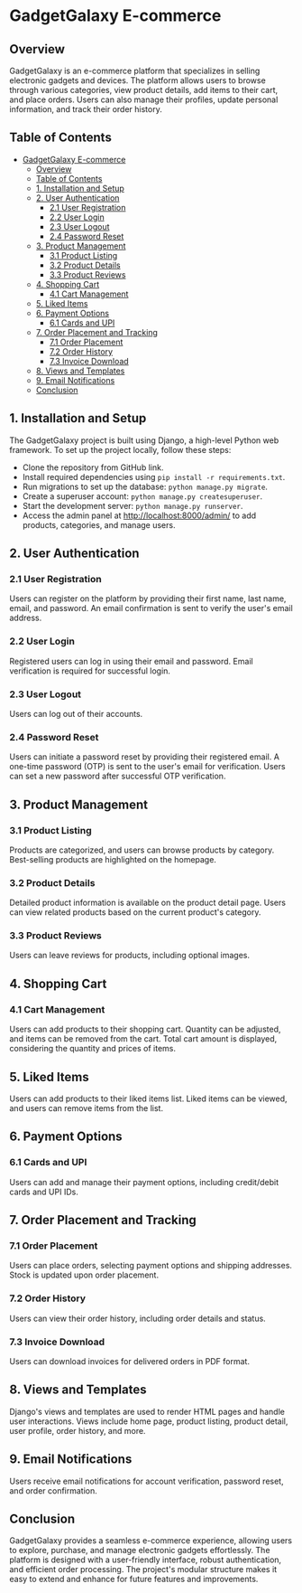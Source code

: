 # GadgetGalaxy E-commerce

## Overview

GadgetGalaxy is an e-commerce platform that specializes in selling electronic gadgets and devices. The platform allows users to browse through various categories, view product details, add items to their cart, and place orders. Users can also manage their profiles, update personal information, and track their order history.

## Table of Contents

- [GadgetGalaxy E-commerce](#gadgetgalaxy-e-commerce)
  - [Overview](#overview)
  - [Table of Contents](#table-of-contents)
  - [1. Installation and Setup ](#1-installation-and-setup-)
  - [2. User Authentication ](#2-user-authentication-)
    - [2.1 User Registration](#21-user-registration)
    - [2.2 User Login](#22-user-login)
    - [2.3 User Logout](#23-user-logout)
    - [2.4 Password Reset](#24-password-reset)
  - [3. Product Management ](#3-product-management-)
    - [3.1 Product Listing](#31-product-listing)
    - [3.2 Product Details](#32-product-details)
    - [3.3 Product Reviews](#33-product-reviews)
  - [4. Shopping Cart ](#4-shopping-cart-)
    - [4.1 Cart Management](#41-cart-management)
  - [5. Liked Items ](#5-liked-items-)
  - [6. Payment Options ](#6-payment-options-)
    - [6.1 Cards and UPI](#61-cards-and-upi)
  - [7. Order Placement and Tracking ](#7-order-placement-and-tracking-)
    - [7.1 Order Placement](#71-order-placement)
    - [7.2 Order History](#72-order-history)
    - [7.3 Invoice Download](#73-invoice-download)
  - [8. Views and Templates ](#8-views-and-templates-)
  - [9. Email Notifications ](#9-email-notifications-)
  - [Conclusion ](#conclusion-)

## 1. Installation and Setup <a name="installation-and-setup"></a>

The GadgetGalaxy project is built using Django, a high-level Python web framework. To set up the project locally, follow these steps:

- Clone the repository from GitHub link.
- Install required dependencies using `pip install -r requirements.txt`.
- Run migrations to set up the database: `python manage.py migrate`.
- Create a superuser account: `python manage.py createsuperuser`.
- Start the development server: `python manage.py runserver`.
- Access the admin panel at <http://localhost:8000/admin/> to add products, categories, and manage users.

## 2. User Authentication <a name="user-authentication"></a>

### 2.1 User Registration

Users can register on the platform by providing their first name, last name, email, and password. An email confirmation is sent to verify the user's email address.

### 2.2 User Login

Registered users can log in using their email and password. Email verification is required for successful login.

### 2.3 User Logout

Users can log out of their accounts.

### 2.4 Password Reset

Users can initiate a password reset by providing their registered email. A one-time password (OTP) is sent to the user's email for verification. Users can set a new password after successful OTP verification.

## 3. Product Management <a name="product-management"></a>

### 3.1 Product Listing

Products are categorized, and users can browse products by category. Best-selling products are highlighted on the homepage.

### 3.2 Product Details

Detailed product information is available on the product detail page. Users can view related products based on the current product's category.

### 3.3 Product Reviews

Users can leave reviews for products, including optional images.

## 4. Shopping Cart <a name="shopping-cart"></a>

### 4.1 Cart Management

Users can add products to their shopping cart. Quantity can be adjusted, and items can be removed from the cart. Total cart amount is displayed, considering the quantity and prices of items.

## 5. Liked Items <a name="liked-items"></a>

Users can add products to their liked items list. Liked items can be viewed, and users can remove items from the list.

## 6. Payment Options <a name="payment-options"></a>

### 6.1 Cards and UPI

Users can add and manage their payment options, including credit/debit cards and UPI IDs.

## 7. Order Placement and Tracking <a name="order-placement-and-tracking"></a>

### 7.1 Order Placement

Users can place orders, selecting payment options and shipping addresses. Stock is updated upon order placement.

### 7.2 Order History

Users can view their order history, including order details and status.

### 7.3 Invoice Download

Users can download invoices for delivered orders in PDF format.

## 8. Views and Templates <a name="views-and-templates"></a>

Django's views and templates are used to render HTML pages and handle user interactions. Views include home page, product listing, product detail, user profile, order history, and more.

## 9. Email Notifications <a name="email-notifications"></a>

Users receive email notifications for account verification, password reset, and order confirmation.

## Conclusion <a name="conclusion"></a>

GadgetGalaxy provides a seamless e-commerce experience, allowing users to explore, purchase, and manage electronic gadgets effortlessly. The platform is designed with a user-friendly interface, robust authentication, and efficient order processing. The project's modular structure makes it easy to extend and enhance for future features and improvements.
